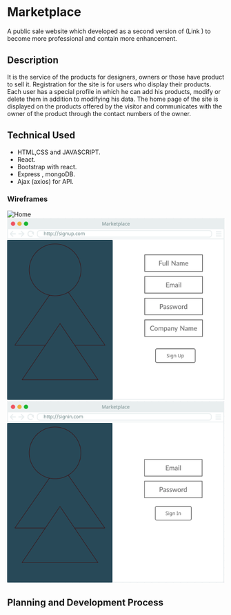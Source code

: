 # Marketplace
A public sale website which developed as a second version of (Link ) to become more professional and contain more enhancement.

## Description

It is the service of the products for designers, owners or those have product to sell it. Registration for the site is for users who display their products. Each user has a special profile in which he can add his products, modify or delete them in addition to modifying his data. The home page of the site is displayed on the products offered by the visitor and communicates with the owner of the product through the contact numbers of the owner.

## Technical Used

- HTML,CSS and JAVASCRIPT.
- React.
- Bootstrap with react.
- Express , mongoDB.
- Ajax (axios) for API.


### Wireframes

![Home](https://git.generalassemb.ly/Team-Seven/Marketplace/blob/master/images/Home%20Page.png)
<img src="/images/SignUp.png" width="800px">
<img src="/images/SignIn.png" width="800px">

## Planning and Development Process